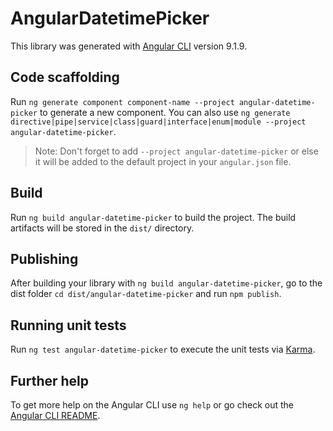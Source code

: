 # AngularDatetimePicker

This library was generated with [Angular CLI](https://github.com/angular/angular-cli) version 9.1.9.

## Code scaffolding

Run `ng generate component component-name --project angular-datetime-picker` to generate a new component. You can also use `ng generate directive|pipe|service|class|guard|interface|enum|module --project angular-datetime-picker`.
> Note: Don't forget to add `--project angular-datetime-picker` or else it will be added to the default project in your `angular.json` file. 

## Build

Run `ng build angular-datetime-picker` to build the project. The build artifacts will be stored in the `dist/` directory.

## Publishing

After building your library with `ng build angular-datetime-picker`, go to the dist folder `cd dist/angular-datetime-picker` and run `npm publish`.

## Running unit tests

Run `ng test angular-datetime-picker` to execute the unit tests via [Karma](https://karma-runner.github.io).

## Further help

To get more help on the Angular CLI use `ng help` or go check out the [Angular CLI README](https://github.com/angular/angular-cli/blob/master/README.md).

